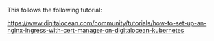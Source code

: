 This follows the following tutorial:

https://www.digitalocean.com/community/tutorials/how-to-set-up-an-nginx-ingress-with-cert-manager-on-digitalocean-kubernetes
